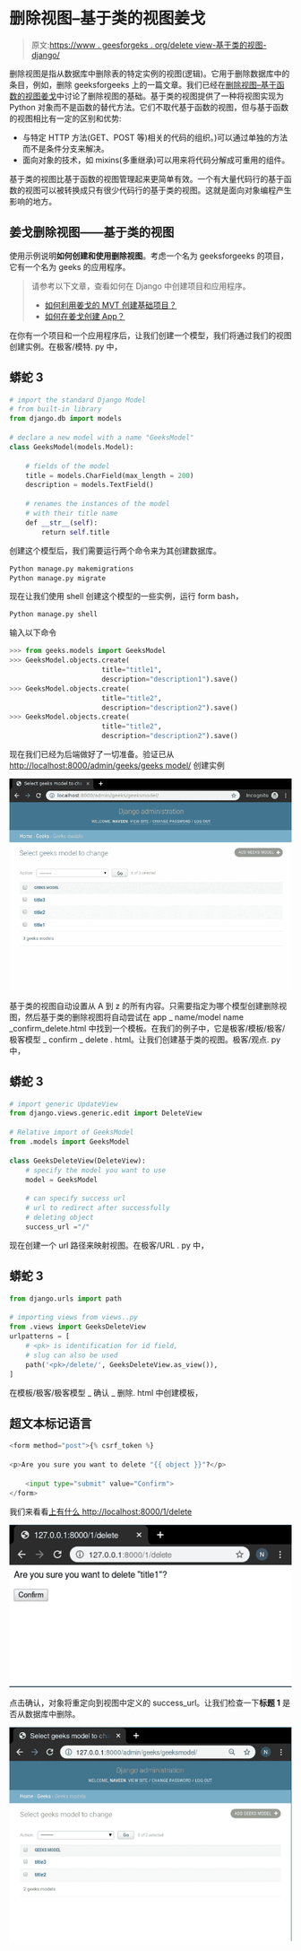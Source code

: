 # 删除视图–基于类的视图姜戈

> 原文:[https://www . geesforgeks . org/delete view-基于类的视图-django/](https://www.geeksforgeeks.org/deleteview-class-based-views-django/)

删除视图是指从数据库中删除表的特定实例的视图(逻辑)。它用于删除数据库中的条目，例如，删除 geeksforgeeks 上的一篇文章。我们已经在[删除视图–基于函数的视图姜戈](https://www.geeksforgeeks.org/delete-view-function-based-views-django/)中讨论了删除视图的基础。基于类的视图提供了一种将视图实现为 Python 对象而不是函数的替代方法。它们不取代基于函数的视图，但与基于函数的视图相比有一定的区别和优势:

*   与特定 HTTP 方法(GET、POST 等)相关的代码的组织。)可以通过单独的方法而不是条件分支来解决。
*   面向对象的技术，如 mixins(多重继承)可以用来将代码分解成可重用的组件。

基于类的视图比基于函数的视图管理起来更简单有效。一个有大量代码行的基于函数的视图可以被转换成只有很少代码行的基于类的视图。这就是面向对象编程产生影响的地方。

## 姜戈删除视图——基于类的视图

使用示例说明**如何创建和使用删除视图**。考虑一个名为 geeksforgeeks 的项目，它有一个名为 geeks 的应用程序。

> 请参考以下文章，查看如何在 Django 中创建项目和应用程序。
> 
> *   [如何利用姜戈的 MVT 创建基础项目？](https://www.geeksforgeeks.org/how-to-create-a-basic-project-using-mvt-in-django/)
> *   [如何在姜戈创建 App？](https://www.geeksforgeeks.org/how-to-create-an-app-in-django/)

在你有一个项目和一个应用程序后，让我们创建一个模型，我们将通过我们的视图创建实例。在极客/模特. py 中，

## 蟒蛇 3

```py
# import the standard Django Model
# from built-in library
from django.db import models

# declare a new model with a name "GeeksModel"
class GeeksModel(models.Model):

    # fields of the model
    title = models.CharField(max_length = 200)
    description = models.TextField()

    # renames the instances of the model
    # with their title name
    def __str__(self):
        return self.title
```

创建这个模型后，我们需要运行两个命令来为其创建数据库。

```py
Python manage.py makemigrations
Python manage.py migrate
```

现在让我们使用 shell 创建这个模型的一些实例，运行 form bash，

```py
Python manage.py shell
```

输入以下命令

```py
>>> from geeks.models import GeeksModel
>>> GeeksModel.objects.create(
                       title="title1",
                       description="description1").save()
>>> GeeksModel.objects.create(
                       title="title2",
                       description="description2").save()
>>> GeeksModel.objects.create(
                       title="title2",
                       description="description2").save()
```

现在我们已经为后端做好了一切准备。验证已从[http://localhost:8000/admin/geeks/geeks model/](http://localhost:8000/admin/geeks/geeksmodel/)
创建实例

![django-listview-check-models-instances](img/dee101808c9cd4f03ff405df85df3887.png)

基于类的视图自动设置从 A 到 z 的所有内容。只需要指定为哪个模型创建删除视图，然后基于类的删除视图将自动尝试在 app _ name/model name _confirm_delete.html 中找到一个模板。在我们的例子中，它是极客/模板/极客/极客模型 _ confirm _ delete . html。让我们创建基于类的视图。极客/观点. py 中，

## 蟒蛇 3

```py
# import generic UpdateView
from django.views.generic.edit import DeleteView

# Relative import of GeeksModel
from .models import GeeksModel

class GeeksDeleteView(DeleteView):
    # specify the model you want to use
    model = GeeksModel

    # can specify success url
    # url to redirect after successfully
    # deleting object
    success_url ="/"
```

现在创建一个 url 路径来映射视图。在极客/URL . py 中，

## 蟒蛇 3

```py
from django.urls import path

# importing views from views..py
from .views import GeeksDeleteView
urlpatterns = [
    # <pk> is identification for id field,
    # slug can also be used
    path('<pk>/delete/', GeeksDeleteView.as_view()),
]
```

在模板/极客/极客模型 _ 确认 _ 删除. html 中创建模板，

## 超文本标记语言

```py
<form method="post">{% csrf_token %}

<p>Are you sure you want to delete "{{ object }}"?</p>

    <input type="submit" value="Confirm">
</form>
```

我们来看看[上有什么 http://localhost:8000/1/delete](http://localhost:8000/1/delete)

![django-deleteview-class-based-views](img/b797d3ff7551d3d9515840077d4d4a5f.png)

点击确认，对象将重定向到视图中定义的 success_url。让我们检查一下**标题 1** 是否从数据库中删除。

![django-deleteview-sucess](img/33ffc8d01a94e0797a2e9b13c820c64c.png)